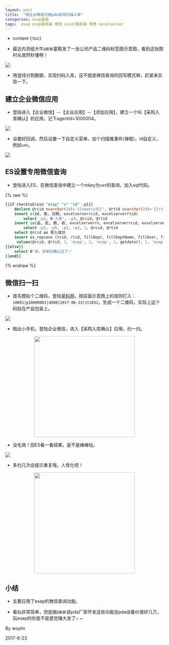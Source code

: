 ```yaml
---
layout: post
title:  "用企业微信代替pda实现扫描入库"
categories: esap高级
tags:  esap esap服务器 微信 excel服务器 聚表 excelserver
---
```


* content
{:toc}

* 最近内测组大牛`@新新`童鞋发了一张公司产品二维码标签图示意图，看到这张图村长居然秒懂啊！

![](/img/esap17-1.jpg)

* 用竖线分割数据，实现扫码入库，这不就是微信查询的回写模式嘛，赶紧来实验一下。

## 建立企业微信应用
* 登陆进入【企业微信】--【企业应用】--【添加应用】，建立一个叫【采购入库确认】的应用，记下agentId=1000004。

![](/img/esap17-2.png)

* 设置好回调，然后设置一下自定义菜单，加个扫描推事件(弹框)，id自定义，例如`smt`。

![](/img/esap17-3.png)

## ES设置专用微信查询
* 登陆进入ES，在微信查询中建立一个mkey为`smt`的查询，加入sql代码。

{% raw %} 
```sql
{{if checktableid "esap" "s" "id" .p1}}
	declare @rcid nvarchar(20)='{{newrcid}}', @rtid nvarchar(20)='{{rtid "WM_入库单"}}'
	insert s(id, 类, 日期, excelserverrcid, excelserverrtid) 
		select :p1, N'入库', :p4, @rcid, @rtid
	insert io(品, 批, 数, 收, excelserverrn, excelserverrcid, excelserverrtid)
		select :p2, :p5, :p3, :p3, 1, @rcid, @rtid
	select @rcid as 录入成功
	insert es_repcase (rcid, rtid, fillDept, fillDeptName, fillUser, fillUserName, state, fillDate, lstFiller, lstFillerName, lstFillDate) 
	 values(@rcid, @rtid, 1, 'esap', 1, 'esap', 1, getdate(), 1, 'esap', getdate())
{{else}}
	select N'亲，该单已确认过了~'
{{end}}
```
{% endraw %}

## 微信扫一扫
* 首先模拟个二维码，登陆[草料网](http://cli.im/)，按前面示意图上的规则打入：`s0001|p10000001|4000|2017-06-23|1t1652`，生成一个二维码，实际上这个码贴在产品包装上。

![](/img/esap17-5.png)

* 掏出小手机，登陆企业微信，进入【采购入库确认】应用，扫一扫。

<p align="center">
  <img src="/img/esap17-6.jpg" width="320">
</p>

* 没毛病！回ES看一看结果，是不是棒棒哒。

![](/img/esap17-7.png)

* 多扫几次会提示重复哦，人性化吧！

<p align="center">
  <img src="/img/esap17-8.jpg" width="320">
</p>

## 小结
* 主要应用了esap的微信查询功能。

* 看似非常简单，但是据`@新新`说pda厂家开发这些功能加pda设备价值好几万，玩esap的你是不是感觉赚大发了~ ~

By woylin 

2017-6-23
